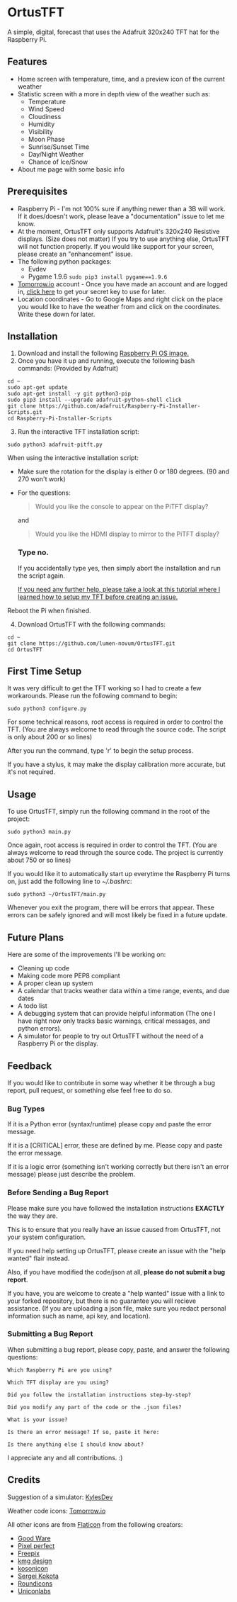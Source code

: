 # OrtusTFT
A simple, digital, forecast that uses the Adafruit 320x240 TFT hat for the Raspberry Pi.

## Features
* Home screen with temperature, time, and a preview icon of the current weather
* Statistic screen with a more in depth view of the weather such as:
  * Temperature
  * Wind Speed
  *	Cloudiness
  *	Humidity
  *	Visibility
  *	Moon Phase
  *	Sunrise/Sunset Time
  *	Day/Night Weather
  *	Chance of Ice/Snow
* About me page with some basic info

## Prerequisites
* Raspberry Pi - I'm not 100% sure if anything newer than a 3B will work. If it does/doesn't work, please leave a "documentation" issue to let me know.
* At the moment, OrtusTFT only supports Adafruit's 320x240 Resistive displays. (Size does not matter) If you try to use anything else, OrtusTFT will not function properly.
If you would like support for your screen, please create an "enhancement" issue.
* The following python packages:
  * Evdev
  * Pygame 1.9.6 ```sudo pip3 install pygame==1.9.6```
* [Tomorrow.io](https://app.tomorrow.io/signin) account - Once you have made an account and are logged in, [click here](https://app.tomorrow.io/development/keys) to get your secret key to use for later.
* Location coordinates - Go to Google Maps and right click on the place you would like to have the weather from and click on the coordinates. Write these down for later.

## Installation
1. Download and install the following [Raspberry Pi OS image.](https://downloads.raspberrypi.org/raspios_lite_armhf/images/raspios_lite_armhf-2021-05-28/)
2. Once you have it up and running, execute the following bash commands: (Provided by Adafruit)
  ```
  cd ~
  sudo apt-get update
  sudo apt-get install -y git python3-pip
  sudo pip3 install --upgrade adafruit-python-shell click
  git clone https://github.com/adafruit/Raspberry-Pi-Installer-Scripts.git
  cd Raspberry-Pi-Installer-Scripts
  ```
3. Run the interactive TFT installation script:
  ```
  sudo python3 adafruit-pitft.py
  ```
  
When using the interactive installation script:
* Make sure the rotation for the display is either 0 or 180 degrees. (90 and 270 won't work)
* For the questions:
  > Would you like the console to appear on the PiTFT display?

  and

  > Would you like the HDMI display to mirror to the PiTFT display?

  ### Type no.
  
  If you accidentally type yes, then simply abort the installation and run the script again.
  
  [If you need any further help, please take a look at this tutorial where I learned how to setup my TFT before creating an issue.](https://learn.adafruit.com/adafruit-pitft-28-inch-resistive-touchscreen-display-raspberry-pi/easy-install-2)
  
Reboot the Pi when finished.
  
4. Download OrtusTFT with the following commands:
```
cd ~
git clone https://github.com/lumen-novum/OrtusTFT.git
cd OrtusTFT
```

## First Time Setup
It was very difficult to get the TFT working so I had to create a few workarounds. Please run the following command to begin:
```
sudo python3 configure.py
```

For some technical reasons, root access is required in order to control the TFT. (You are always welcome to read through the source code. The script is only about 200 or so lines)

After you run the command, type 'r' to begin the setup process.

If you have a stylus, it may make the display calibration more accurate, but it's not required.

## Usage
To use OrtusTFT, simply run the following command in the root of the project:
```
sudo python3 main.py
```

Once again, root access is required in order to control the TFT. (You are always welcome to read through the source code. The project is currently about 750 or so lines)

If you would like it to automatically start up everytime the Raspberry Pi turns on, just add the following line to *~/.bashrc*:
```
sudo python3 ~/OrtusTFT/main.py
```

Whenever you exit the program, there will be errors that appear. These errors can be safely ignored and will most likely be fixed in a future update.

## Future Plans
Here are some of the improvements I'll be working on:
* Cleaning up code
* Making code more PEP8 compliant
* A proper clean up system
* A calendar that tracks weather data within a time range, events, and due dates
* A todo list
* A debugging system that can provide helpful information
  (The one I have right now only tracks basic warnings, critical messages, and python errors).
* A simulator for people to try out OrtusTFT without the need of a Raspberry Pi or the display.

## Feedback
If you would like to contribute in some way whether it be through a bug report, pull request, or something else feel free to do so. 

### Bug Types
If it is a Python error (syntax/runtime) please copy and paste the error message.

If it is a [CRITICAL] error, these are defined by me. Please copy and paste the error message.

If it is a logic error (something isn't working correctly but there isn't an error message) please just describe the problem.

### Before Sending a Bug Report
Please make sure you have followed the installation instructions **EXACTLY** the way they are.

This is to ensure that you really have an issue caused from OrtusTFT, not your system configuration.

If you need help setting up OrtusTFT, please create an issue with the "help wanted" flair instead.

Also, if you have modified the code/json at all, **please do not submit a bug report**.

If you have, you are welcome to create a "help wanted" issue with a link to your forked repository, but there is no guarantee you will recieve assistance.
(If you are uploading a json file, make sure you redact personal information such as name, api key, and location). 

### Submitting a Bug Report
When submitting a bug report, please copy, paste, and answer the following questions:
```
Which Raspberry Pi are you using?

Which TFT display are you using?

Did you follow the installation instructions step-by-step?

Did you modify any part of the code or the .json files?

What is your issue?

Is there an error message? If so, paste it here:

Is there anything else I should know about?
```

I appreciate any and all contributions. :)

## Credits
Suggestion of a simulator: [KylesDev](https://github.com/kylesdev91)

Weather code icons: [Tomorrow.io](https://github.com/Tomorrow-IO-API/tomorrow-weather-codes)

All other icons are from [Flaticon](http://www.flaticon.com/) from the following creators:
* [Good Ware](https://www.flaticon.com/authors/good-ware)
* [Pixel perfect](https://www.flaticon.com/authors/pixel-perfect)
* [Freepix](https://www.flaticon.com/authors/freepik)
* [kmg design](https://www.flaticon.com/authors/kmg-design)
* [kosonicon](https://www.flaticon.com/authors/kosonicon)
* [Sergei Kokota](https://www.flaticon.com/authors/sergei-kokota)
* [Roundicons](https://www.flaticon.com/authors/roundicons)
* [Uniconlabs](https://www.flaticon.com/authors/uniconlabs)
